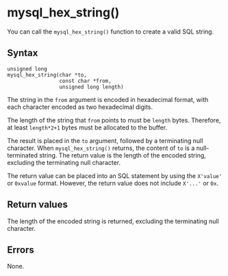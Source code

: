 mysql_hex_string() 
=======================================

You can call the `mysql_hex_string()` function to create a valid SQL string. 

Syntax 
---------------------------

```unknow
unsigned long
mysql_hex_string(char *to,
                 const char *from,
                 unsigned long length)
```



The string in the `from` argument is encoded in hexadecimal format, with each character encoded as two hexadecimal digits. 

The length of the string that `from` points to must be `length` bytes. Therefore, at least `length*2+1` bytes must be allocated to the buffer. 

The result is placed in the `to` argument, followed by a terminating null character. When `mysql_hex_string()` returns, the content of `to` is a null-terminated string. The return value is the length of the encoded string, excluding the terminating null character. 

The return value can be placed into an SQL statement by using the `X'value'` or `0xvalue` format. However, the return value does not include `X'...'` or `0x`.

Return values 
----------------------------------

The length of the encoded string is returned, excluding the terminating null character.

Errors 
---------------------------

None.

